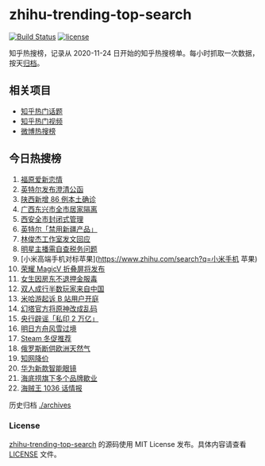 # zhihu-trending-top-search

[![Build Status](https://github.com/justjavac/zhihu-trending-top-search/workflows/ci/badge.svg?branch=main)](https://github.com/justjavac/zhihu-trending-top-search/actions)
[![license](https://img.shields.io/github/license/justjavac/zhihu-trending-top-search)](https://github.com/justjavac/zhihu-trending-top-search/blob/main/LICENSE)

知乎热搜榜，记录从 2020-11-24 日开始的知乎热搜榜单。每小时抓取一次数据，按天[归档](./archives)。

## 相关项目

- [知乎热门话题](https://github.com/justjavac/zhihu-trending-hot-questions)
- [知乎热门视频](https://github.com/justjavac/zhihu-trending-hot-video)
- [微博热搜榜](https://github.com/justjavac/weibo-trending-hot-search)

## 今日热搜榜

<!-- BEGIN -->
<!-- 最后更新时间 Fri Dec 24 2021 04:10:12 GMT+0800 (China Standard Time) -->

1. [福原爱新恋情](https://www.zhihu.com/search?q=福原爱)
1. [英特尔发布澄清公函](https://www.zhihu.com/search?q=英特尔)
1. [陕西新增 86 例本土确诊](https://www.zhihu.com/search?q=陕西疫情)
1. [广西东兴市全市居家隔离](https://www.zhihu.com/search?q=东兴市居家隔离)
1. [西安全市封闭式管理](https://www.zhihu.com/search?q=西安封闭式管理)
1. [英特尔「禁用新疆产品」](https://www.zhihu.com/search?q=英特尔)
1. [林俊杰工作室发文回应](https://www.zhihu.com/search?q=林俊杰)
1. [明星主播需自查税务问题](https://www.zhihu.com/search?q=主播自查税务问题)
1. [小米高端手机对标苹果](https://www.zhihu.com/search?q=小米手机 苹果)
1. [荣耀 MagicV 折叠屏将发布](https://www.zhihu.com/search?q=荣耀折叠屏)
1. [女生因房东不退押金服毒](https://www.zhihu.com/search?q=大三女生服毒身亡)
1. [双人成行半数玩家来自中国](https://www.zhihu.com/search?q=双人成行)
1. [米哈游起诉 B 站用户开庭](https://www.zhihu.com/search?q=米哈游)
1. [幻塔官方将原神改成乱码](https://www.zhihu.com/search?q=原神)
1. [央行辟谣「私印 2 万亿」](https://www.zhihu.com/search?q=央行辟谣)
1. [明日方舟风雪过境](https://www.zhihu.com/search?q=明日方舟)
1. [Steam 冬促推荐](https://www.zhihu.com/search?q=Steam)
1. [俄罗斯断供欧洲天然气](https://www.zhihu.com/search?q=欧洲天然气)
1. [知网降价](https://www.zhihu.com/search?q=知网)
1. [华为新款智能眼镜](https://www.zhihu.com/search?q=华为智能眼镜)
1. [海底捞旗下多个品牌歇业](https://www.zhihu.com/search?q=海底捞)
1. [海贼王 1036 话情报](https://www.zhihu.com/search?q=海贼王)

<!-- END -->

历史归档 [./archives](./archives)

### License

[zhihu-trending-top-search](https://github.com/justjavac/zhihu-trending-top-search)
的源码使用 MIT License 发布。具体内容请查看 [LICENSE](./LICENSE) 文件。
